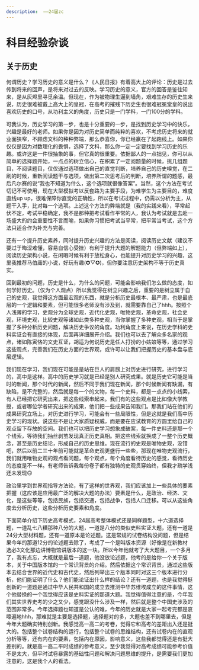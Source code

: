 ```yaml
---
description: ​ ——24届zc
---
```


# 科目经验杂谈

## **关于历史**

何谓历史？学习历史的意义是什么？《人民日报》有着高大上的评论：历史是过去传到将来的回声，是将来对过去的反映。学习历史的意义，官方的回答是鉴往知来，是从灰烬里寻觅余温。但现在，作为被物理生逼到墙角，艰难生存的历史生来说，历史很难被戴上高大上的皇冠，在高考的摧残下历史生也很难冠冕堂皇的说出喜欢历史的口号，从功利主义的角度，历史只是一门学科，一门100分的学科。

可我认为，历史学习的第一步，也是十分重要的一步，是找到历史学习中的快乐，兴趣是最好的老师。如果你是因为对历史简单而纯粹的喜欢，不考虑历史将来的就业面狭窄，不顾虑文科的种种弊端，那么恭喜你，你已经赢在了起跑线上。如果你仅仅是因为对数理化的畏惧，选择了文科，那么你一定一定要找到学习历史的乐趣。或许这是一件很抽象的事，但它真的很重要。依据鄙人的一点拙见，你可以从简单的选择题开始，一点点的树立信心，在积累了一定阅题量的时候，挑几组题目，不阅读题目，仅仅通过选项做出自己的直觉判断，培养自己的历史嗅觉，在二刷的时候，重新阅读题干与选项，做出第二次思考后的判断，培养所谓的题感，最后凡尔赛的说“我也不知道为什么，这个选项就很像答案”。当然，这个方法在考试切记不可使用，现在大型模拟考以反套路为主要手段，为难学生为主要目的，难度直线up up，很难保障你直觉的正确性，所以在考试过程中，仍需以分析为主，从题干入手，比对每一个选项。上述这个方法的弊端就是（我的实践来看），平常起伏不定，考试平稳确定，我不是那种把考试看作平常的人，我认为考试就是去赴一场盛大的约会重要性不言而喻，如果你习惯把考试当平常，把平常当考试，这个方法只适合作为补充与完善。

还有一个提升历史素养，同时提升历史兴趣的方法是阅读，阅读历史文献（建议不要过于晦涩难懂，容易自信心受挫）有利于提升大题的解题能力（但弊端如上），阅读历史架构小说，在闲暇时候有利于放松身心，也能提升对历史学习的兴趣，这里我推荐马伯庸的小说，好玩有趣(✪▽✪)，但你要注意历史架构不等于历史真实。

回到最初的问题，历史是什么，为什么的问题，可能会影响我们怎么做的态度，如何学好历史。（仅为个人观点）所以我觉得在树立兴趣之后，重要的是树立属于自己的史观，我觉得这方面最宏观的东西，就是分析历史最根本、最严肃，也是最底层的一个逻辑和要素，但可能很多老师没有涉及到，就需要靠自己了hhh。按照个人浅薄的学习，史观分为全球史观，近代化史观，唯物史观，革命史观，社会史观，环境史观，比较史观等诸如此类多种史观，当你掌握了多种史观，相当于是掌握了多种分析历史问题，解决历史争议的角度。功利角度上来说，在历史学科的史料实证会有直接的体现，后面再详细展开介绍。我们也可以去了解众多名家的观点，诸如陈寅恪的文史互证，胡适为何说历史是任人打扮的小姑娘等等，通过学习这些观点，完善我们在历史方面的世界观，或许可以让我们把握历史的基本盘与底层逻辑。

我们现在学习，我们现在可能是是站在巨人的肩膀上对历史进行研究，进行学习的，高中是这样。高中的历史学习就是已经是别人研究成果。就是历史它可能是当时的新闻，那个时代的新闻，然后不同于我们现在新闻，那个时候新闻有缺漏，有缺陷，是不完整的，然后就是每一个的文物，每一个史料，都是一点点的小线索，有人已经把它研究出来，把这些线索串起来。我们有的这些观点是比如像大学教授，或者哪位学者研究出来的成果，他们把一些成果告知我们。那我们站在他们的成果研究立场上，对历史进行学习，可能会有一些局限性，但是这就是我们高中历史学习的现状。说这些不是让大家质疑权威，而是要在应试教育的方圆里给自己的观点留下存放的空间。我们也可以把历史学习想象成破案，每一件史料还是那一个个线索，等待我们抽丝剥茧发现真正历史真相。把这些线索就换成了一整个历史概念，甚至是历史结论，形成自己的历史思维。现在流行的史观是唯物史观，没错吧，然后以前二三十年前可能就是革命史观更盛行一些些，那现在唯物史观流行，我们就用唯物史观的观点看问题，每个观点，每个角度看待历史的感觉，看待历史的态度是不一样。有老师告诉我每份卷子都有独特的史观贯穿始终，但我才疏学浅还未发现🙃

政治里学到世界观指导方法论，有了这样的世界观，我们应该加上一些具体的要素把握（这应该是应用最广泛的解决大题的办法）要素是什么，是政治、经济、文化，是这些等等，包括民族，包括交通，包括战争，包括人口迁移。可以从这些角度去分析历史，这些分析历史要素和角度。

下面简单介绍下历史高考模式，24届高考整体模式还是同样题型，十六道选择题，一道乱七八糟那种八分的大题，一道是八分的类似史料实证大题，还有一道是24分大型材料题，还有一道原本是论述题。这是常规的试卷结构没问题，但是结果今年的那道12分的论述题去除了，考成了一个是叫版本资源（好像是在新教材选必3文化那边讲博物馆讲版本的这一块。所以今年他就考了大大题目，一个多月了，我有点忘，大概就是最后一道题，他没放论述题，他考的是给你一个关于版本，关于中国版本馆的一个常识背景的介绍。然后依据这个常识背景，通过这些版本去结合世界的近代史和古代史，然后列举出三个版本同时对这三个版本进行分析，他们能证明了什么？他们能论证出什么样的结论？还有一道题，也是我觉得挺创新的一道题是通过中华人民共和国的成立去推测中华苏维埃成立的这件事情，这个他替换的一个我觉得应该是史料实证的那道大题。我觉得值得注意的是，今年我们其实世界史考的少之又少，感觉跟没什么涉及一样，然后就是整个中国史涉及的范围非常多。今年选择题也知道是公认的难，今年的历史就是大家一起考完都是哀嚎遍地hhh，那难就是主要是选择题，选择题对的多，大题也差不到哪里去，但是今年大题确实特别创新。我感觉高一高二的考卷，觉得它和高考的差距出入还是挺大的。包括整个试卷结构的运行，包括整个试卷的思维结构，还有试卷内在的直观分析等等，还有内在的要素，包括内在原因，影响意义，这些我都觉得还是有挺大差别的。就是高一高二平时成绩的参考意义，至少我觉得对高考成绩可能参考价值不是太大，但平时试卷暴露的基础性问题和解决问题思维的提升，是需要我们更加注意的，这是我个人的看法。
